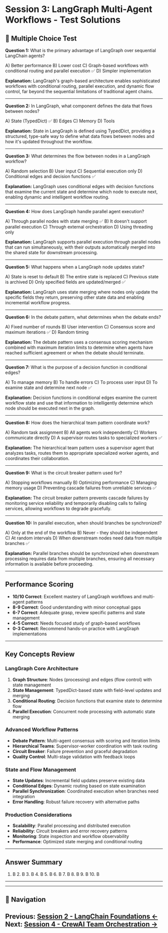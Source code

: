 # Session 3: LangGraph Multi-Agent Workflows - Test Solutions

## 📝 Multiple Choice Test

**Question 1:** What is the primary advantage of LangGraph over sequential LangChain agents?  

A) Better performance
B) Lower cost
C) Graph-based workflows with conditional routing and parallel execution ✅
D) Simpler implementation

**Explanation:** LangGraph's graph-based architecture enables sophisticated workflows with conditional routing, parallel execution, and dynamic flow control, far beyond the sequential limitations of traditional agent chains.

---

**Question 2:** In LangGraph, what component defines the data that flows between nodes?  

A) State (TypedDict) ✅
B) Edges
C) Memory
D) Tools

**Explanation:** State in LangGraph is defined using TypedDict, providing a structured, type-safe way to define what data flows between nodes and how it's updated throughout the workflow.

---

**Question 3:** What determines the flow between nodes in a LangGraph workflow?  

A) Random selection
B) User input
C) Sequential execution only
D) Conditional edges and decision functions ✅

**Explanation:** LangGraph uses conditional edges with decision functions that examine the current state and determine which node to execute next, enabling dynamic and intelligent workflow routing.

---

**Question 4:** How does LangGraph handle parallel agent execution?  

A) Through parallel nodes with state merging ✅
B) It doesn't support parallel execution
C) Through external orchestration
D) Using threading only

**Explanation:** LangGraph supports parallel execution through parallel nodes that can run simultaneously, with their outputs automatically merged into the shared state for downstream processing.

---

**Question 5:** What happens when a LangGraph node updates state?  

A) State is reset to default
B) The entire state is replaced
C) Previous state is archived
D) Only specified fields are updated/merged ✅

**Explanation:** LangGraph uses state merging where nodes only update the specific fields they return, preserving other state data and enabling incremental workflow progress.

---

**Question 6:** In the debate pattern, what determines when the debate ends?  

A) Fixed number of rounds
B) User intervention
C) Consensus score and maximum iterations ✅
D) Random timing

**Explanation:** The debate pattern uses a consensus scoring mechanism combined with maximum iteration limits to determine when agents have reached sufficient agreement or when the debate should terminate.

---

**Question 7:** What is the purpose of a decision function in conditional edges?  

A) To manage memory
B) To handle errors
C) To process user input
D) To examine state and determine next node ✅

**Explanation:** Decision functions in conditional edges examine the current workflow state and use that information to intelligently determine which node should be executed next in the graph.

---

**Question 8:** How does the hierarchical team pattern coordinate work?  

A) Random task assignment
B) All agents work independently
C) Workers communicate directly
D) A supervisor routes tasks to specialized workers ✅

**Explanation:** The hierarchical team pattern uses a supervisor agent that analyzes tasks, routes them to appropriate specialized worker agents, and coordinates their collaboration.

---

**Question 9:** What is the circuit breaker pattern used for?  

A) Stopping workflows manually
B) Optimizing performance
C) Managing memory usage
D) Preventing cascade failures from unreliable services ✅

**Explanation:** The circuit breaker pattern prevents cascade failures by monitoring service reliability and temporarily disabling calls to failing services, allowing workflows to degrade gracefully.

---

**Question 10:** In parallel execution, when should branches be synchronized?  

A) Only at the end of the workflow
B) Never - they should be independent
C) At random intervals
D) When downstream nodes need data from multiple branches ✅

**Explanation:** Parallel branches should be synchronized when downstream processing requires data from multiple branches, ensuring all necessary information is available before proceeding.

---

## Performance Scoring

- **10/10 Correct**: Excellent mastery of LangGraph workflows and multi-agent patterns
- **8-9 Correct**: Good understanding with minor conceptual gaps
- **6-7 Correct**: Adequate grasp, review specific patterns and state management
- **4-5 Correct**: Needs focused study of graph-based workflows
- **0-3 Correct**: Recommend hands-on practice with LangGraph implementations

---

## Key Concepts Review

### LangGraph Core Architecture
1. **Graph Structure**: Nodes (processing) and edges (flow control) with state management
2. **State Management**: TypedDict-based state with field-level updates and merging
3. **Conditional Routing**: Decision functions that examine state to determine flow
4. **Parallel Execution**: Concurrent node processing with automatic state merging

### Advanced Workflow Patterns
- **Debate Pattern**: Multi-agent consensus with scoring and iteration limits
- **Hierarchical Teams**: Supervisor-worker coordination with task routing
- **Circuit Breaker**: Failure prevention and graceful degradation
- **Quality Control**: Multi-stage validation with feedback loops

### State and Flow Management
- **State Updates**: Incremental field updates preserve existing data
- **Conditional Edges**: Dynamic routing based on state examination
- **Parallel Synchronization**: Coordinated execution when branches need integration
- **Error Handling**: Robust failure recovery with alternative paths

### Production Considerations
- **Scalability**: Parallel processing and distributed execution
- **Reliability**: Circuit breakers and error recovery patterns
- **Monitoring**: State inspection and workflow observability
- **Performance**: Optimized state merging and conditional routing

---

## Answer Summary
1. B  2. B  3. B  4. B  5. B  6. B  7. B  8. B  9. B  10. B

---
---

## 🧭 Navigation

**Previous:** [Session 2 - LangChain Foundations ←](Session2_LangChain_Foundations.md)
**Next:** [Session 4 - CrewAI Team Orchestration →](Session4_CrewAI_Team_Orchestration.md)
---
